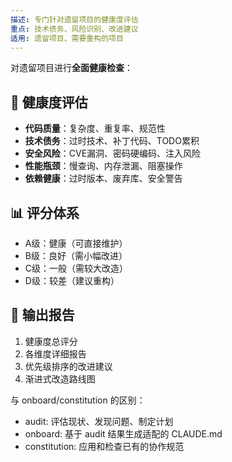 ```yaml
---
描述: 专门针对遗留项目的健康度评估
重点: 技术债务、风险识别、改进建议
适用: 遗留项目、需要重构的项目
---
```


对遗留项目进行**全面健康检查**：

## 🏥 健康度评估
- **代码质量**：复杂度、重复率、规范性
- **技术债务**：过时技术、补丁代码、TODO累积
- **安全风险**：CVE漏洞、密码硬编码、注入风险
- **性能瓶颈**：慢查询、内存泄漏、阻塞操作
- **依赖健康**：过时版本、废弃库、安全警告

## 📊 评分体系
- A级：健康（可直接维护）
- B级：良好（需小幅改进）
- C级：一般（需较大改造）
- D级：较差（建议重构）

## 📝 输出报告
1. 健康度总评分
2. 各维度详细报告
3. 优先级排序的改进建议
4. 渐进式改造路线图

与 onboard/constitution 的区别：
- audit: 评估现状、发现问题、制定计划
- onboard: 基于 audit 结果生成适配的 CLAUDE.md
- constitution: 应用和检查已有的协作规范